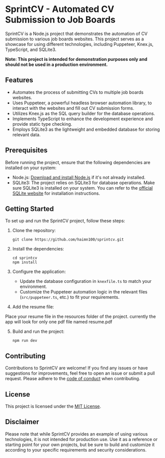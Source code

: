 # SprintCV - Automated CV Submission to Job Boards

SprintCV is a Node.js project that demonstrates the automation of CV submission to various job boards websites. This project serves as a showcase for using different technologies, including Puppeteer, Knex.js, TypeScript, and SQLite3.

**Note: This project is intended for demonstration purposes only and should not be used in a production environment.**

## Features

- Automates the process of submitting CVs to multiple job boards websites.
- Uses Puppeteer, a powerful headless browser automation library, to interact with the websites and fill out CV submission forms.
- Utilizes Knex.js as the SQL query builder for the database operations.
- Implements TypeScript to enhance the development experience and provide static type checking.
- Employs SQLite3 as the lightweight and embedded database for storing relevant data.

## Prerequisites

Before running the project, ensure that the following dependencies are installed on your system:

- Node.js: [Download and install Node.js](https://nodejs.org) if it's not already installed.
- SQLite3: The project relies on SQLite3 for database operations. Make sure SQLite3 is installed on your system. You can refer to the [official SQLite website](https://www.sqlite.org/index.html) for installation instructions.

## Getting Started

To set up and run the SprintCV project, follow these steps:

1. Clone the repository:
   ```shell
   git clone https://github.com/haimn100/sprintcv.git
   ```

2. Install the dependencies:
   ```shell
   cd sprintcv
   npm install
   ```

3. Configure the application:
   - Update the database configuration in `knexfile.ts` to match your environment.
   - Customize the Puppeteer automation logic in the relevant files (`src/puppeteer.ts`, etc.) to fit your requirements.

4. Add the resume file:

Place your resume file in the resources folder of the project.
currently the app will look for only one pdf file named resume.pdf

5. Build and run the project:
   ```shell
   npm run dev
   ```

## Contributing

Contributions to SprintCV are welcome! If you find any issues or have suggestions for improvements, feel free to open an issue or submit a pull request. Please adhere to the [code of conduct](CODE_OF_CONDUCT.md) when contributing.

## License

This project is licensed under the [MIT License](LICENSE).

## Disclaimer

Please note that while SprintCV provides an example of using various technologies, it is not intended for production use. Use it as a reference or starting point for your own projects, but be sure to build and customize it according to your specific requirements and security considerations.
